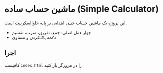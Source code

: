 # ماشین حساب ساده (Simple Calculator)

این پروژه یک ماشین حساب خیلی ابتدایی بر پایه جاوااسکریپت است.
- چهار عمل اصلی: جمع، تفریق، ضرب، تقسیم
- دکمه پاک‌کردن و مساوی

## اجرا
کافیست `index.html` را در مرورگر باز کنید.

